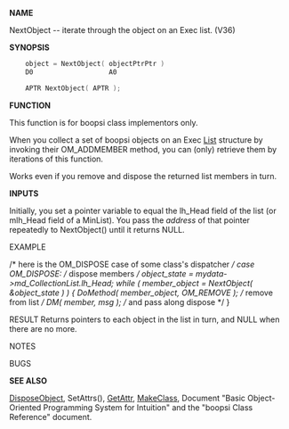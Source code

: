 
**NAME**

NextObject -- iterate through the object on an Exec list. (V36)

**SYNOPSIS**

```c
    object = NextObject( objectPtrPtr )
    D0                   A0

    APTR NextObject( APTR );

```
**FUNCTION**

This function is for boopsi class implementors only.

When you collect a set of boopsi objects on an Exec [List](_007D.md)
structure by invoking their OM_ADDMEMBER method, you
can (only) retrieve them by iterations of this function.

Works even if you remove and dispose the returned list
members in turn.

**INPUTS**

Initially, you set a pointer variable to equal the
lh_Head field of the list (or mlh_Head field of a MinList).
You pass the *address* of that pointer repeatedly
to NextObject() until it returns NULL.

EXAMPLE

/* here is the OM_DISPOSE case of some class's dispatcher */
case OM_DISPOSE:
/* dispose members  */
object_state = mydata-&#062;md_CollectionList.lh_Head;
while ( member_object = NextObject( &#038;object_state ) )
{
DoMethod( member_object, OM_REMOVE ); /* remove from list */
DM( member, msg );      /* and pass along dispose       */
}

RESULT
Returns pointers to each object in the list in turn, and NULL
when there are no more.

NOTES

BUGS

**SEE ALSO**

[DisposeObject](DisposeObject.md), SetAttrs(), [GetAttr](GetAttr.md), [MakeClass](MakeClass.md),
Document &#034;Basic Object-Oriented Programming System for Intuition&#034;
and the &#034;boopsi Class Reference&#034; document.
